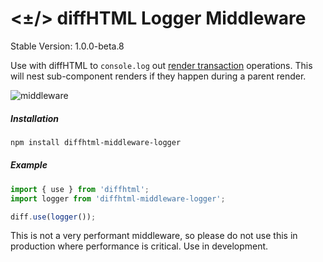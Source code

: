 # <±/> diffHTML Logger Middleware

Stable Version: 1.0.0-beta.8

Use with diffHTML to `console.log` out [render
transaction](https://diffhtml.org/#transaction) operations. This will nest
sub-component renders if they happen during a parent render.

![middleware](https://cloud.githubusercontent.com/assets/181635/23392088/32cacd8a-fd2e-11e6-9b95-e3124d827eea.png)

##### Installation

``` sh
npm install diffhtml-middleware-logger
```

##### Example

``` javascript
import { use } from 'diffhtml';
import logger from 'diffhtml-middleware-logger';

diff.use(logger());
```

This is not a very performant middleware, so please do not use this in
production where performance is critical. Use in development.
